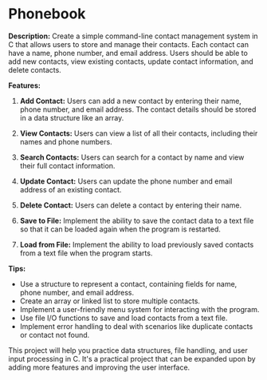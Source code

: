 # Phonebook

**Description:**
Create a simple command-line contact management system in C that allows users to store and manage their contacts. Each contact can have a name, phone number, and email address. Users should be able to add new contacts, view existing contacts, update contact information, and delete contacts.

**Features:**
1. **Add Contact:** Users can add a new contact by entering their name, phone number, and email address. The contact details should be stored in a data structure like an array.

2. **View Contacts:** Users can view a list of all their contacts, including their names and phone numbers.

3. **Search Contacts:** Users can search for a contact by name and view their full contact information.

4. **Update Contact:** Users can update the phone number and email address of an existing contact.

5. **Delete Contact:** Users can delete a contact by entering their name.

6. **Save to File:** Implement the ability to save the contact data to a text file so that it can be loaded again when the program is restarted.

7. **Load from File:** Implement the ability to load previously saved contacts from a text file when the program starts.

**Tips:**
- Use a structure to represent a contact, containing fields for name, phone number, and email address.
- Create an array or linked list to store multiple contacts.
- Implement a user-friendly menu system for interacting with the program.
- Use file I/O functions to save and load contacts from a text file.
- Implement error handling to deal with scenarios like duplicate contacts or contact not found.

This project will help you practice data structures, file handling, and user input processing in C. It's a practical project that can be expanded upon by adding more features and improving the user interface.
